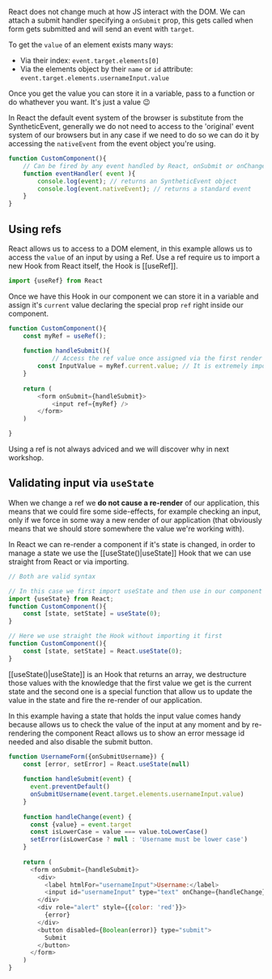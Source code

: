 React does not change much at how JS interact with the DOM. We can attach a submit handler specifying a `onSubmit` prop, this gets called when form gets submitted and will send an event with `target`.

To get the `value` of an element exists many ways:
* Via their index: `event.target.elements[0]`
* Via the elements object by their `name` or `id` attribute: `event.target.elements.usernameInput.value`

Once you get the value you can store it in a variable, pass to a function or do whathever you want. It's just a value 😉

In React the default event system of the browser is substitute from the SyntheticEvent, generally we do not need to access to the 'original' event system of our browsers but in any case if we need to do so we can do it by accessing the `nativeEvent` from the event object you're using.
```js
function CustomComponent(){
	// Can be fired by any event handled by React, onSubmit or onChange for example
	function eventHandler( event ){
		console.log(event); // returns an SyntheticEvent object
		console.log(event.nativeEvent); // returns a standard event
	}
}
```
## Using refs
React allows us to access to a DOM element, in this example allows us to access the `value` of an input by using a Ref. Use a ref require us to import a new Hook from React itself, the Hook is [[useRef]].
```js
import {useRef} from React
```
Once we have this Hook in our component we can store it in a variable and assign it's `current` value declaring the special prop `ref` right inside our component.
```js
function CustomComponent(){
	const myRef = useRef();
	
	function handleSubmit(){
			// Access the ref value once assigned via the first render of the component
		const InputValue = myRef.current.value; // It is extremely important to use current
	}
	
	return (
		<form onSubmit={handleSubmit}>
			<input ref={myRef} />
		</form>
	)

}
```
Using a ref is not always adviced and we will discover why in next workshop.
## Validating input via `useState`
When we change a ref we **do not cause a re-render** of our application, this means that we could fire some side-effects, for example checking an input, only if we force in some way a new render of our application (that obviously means that we should store somewhere the value we're working with).

In React we can re-render a component if it's state is changed, in order to manage a state we use the [[useState()|useState]] Hook that we can use straight from React or via importing.
```js
// Both are valid syntax

// In this case we first import useState and then use in our component
import {useState} from React;
function CustomComponent(){
	const [state, setState] = useState(0);
}

// Here we use straight the Hook without importing it first
function CustomComponent(){
	const [state, setState] = React.useState(0);
}
```
[[useState()|useState]] is an Hook that returns an array, we destructure those values with the knowledge that the first value we get is the current state and the second one is a special function that allow us to update the value in the state and fire the re-render of our application.

In this example having a state that holds the input value comes handy because allows us to check the value of the input at any moment and by re-rendering the component React allows us to show an error message id needed and also disable the submit button.

```js
function UsernameForm({onSubmitUsername}) {
	const [error, setError] = React.useState(null)
  
	function handleSubmit(event) {
	  event.preventDefault()
	  onSubmitUsername(event.target.elements.usernameInput.value)
	}
  
	function handleChange(event) {
	  const {value} = event.target
	  const isLowerCase = value === value.toLowerCase()
	  setError(isLowerCase ? null : 'Username must be lower case')
	}
  
	return (
	  <form onSubmit={handleSubmit}>
		<div>
		  <label htmlFor="usernameInput">Username:</label>
		  <input id="usernameInput" type="text" onChange={handleChange} />
		</div>
		<div role="alert" style={{color: 'red'}}>
		  {error}
		</div>
		<button disabled={Boolean(error)} type="submit">
		  Submit
		</button>
	  </form>
	)
}
```
